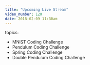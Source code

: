 ```yaml
---
title: "Upcoming Live Stream"
video_number: 120
date: 2018-02-09 11:30am
---
```


topics:
* MNIST Coding Challenge
* Pendulum Coding Challenge
* Spring Coding Challenge
* Double Pendulum Coding Challenge

